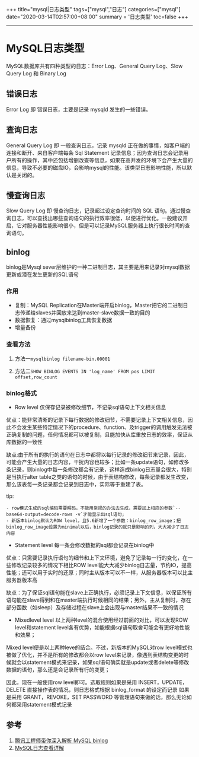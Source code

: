 +++
title="mysql|日志类型"
tags=["mysql","日志"]
categories=["mysql"]
date="2020-03-14T02:57:00+08:00"
summary = '日志类型'
toc=false
+++

---

MySQL日志类型
=============

MySQL数据库共有四种类型的日志：Error Log、General Query Log、Slow Query Log 和 Binary Log

错误日志
--------

Error Log 即 错误日志，主要是记录 mysqld 发生的一些错误。

查询日志
--------

General Query Log 即 一般查询日志，记录 mysqld 正在做的事情，如客户端的连接和断开、来自客户端每条 Sql Statement 记录信息；因为查询日志会记录用户所有的操作，其中还包括增删改查等信息，如果在高并发的环境下会产生大量的信息，导致不必要的磁盘IO，会影响mysql的性能。该类型日志影响性能，所以默认是关闭的。

慢查询日志
----------

Slow Query Log 即 慢查询日志，记录超过设定查询时间的 SQL 语句。通过慢查询日志，可以查找出哪些查询语句的执行效率很低，以便进行优化。一般建议开启，它对服务器性能影响很小，但是可以记录MySQL服务器上执行很长时间的查询语句。

binlog
------

binlog是Mysql sever层维护的一种二进制日志，其主要是用来记录对mysql数据更新或潜在发生更新的SQL语句

### 作用

-	复制：MySQL Replication在Master端开启binlog，Master把它的二进制日志传递给slaves并回放来达到master-slave数据一致的目的
-	数据恢复：通过mysqlbinlog工具恢复数据
-	增量备份

### 查看方法

1.	方法一`mysqlbinlog filename-bin.00001`

2.	方法二`SHOW BINLOG EVENTS IN 'log_name' FROM pos LIMIT offset,row_count`

### binlog格式

-	Row level 仅保存记录被修改细节，不记录sql语句上下文相关信息  

优点：能非常清晰的记录下每行数据的修改细节，不需要记录上下文相关信息，因此不会发生某些特定情况下的procedure、function、及trigger的调用触发无法被正确复制的问题，任何情况都可以被复制，且能加快从库重放日志的效率，保证从库数据的一致性

缺点:由于所有的执行的语句在日志中都将以每行记录的修改细节来记录，因此，可能会产生大量的日志内容，干扰内容也较多；比如一条update语句，如修改多条记录，则binlog中每一条修改都会有记录，这样造成binlog日志量会很大，特别是当执行alter table之类的语句的时候，由于表结构修改，每条记录都发生改变，那么该表每一条记录都会记录到日志中，实际等于重建了表。

tip:

```
- row模式生成的sql编码需要解码，不能用常规的办法去生成，需要加上相应的参数`--base64-output=decode-rows -v`才能显示出sql语句; 
- 新版本binlog默认为ROW level，且5.6新增了一个参数：binlog_row_image；把binlog_row_image设置为minimal以后，binlog记录的就只是影响的列，大大减少了日志内容
```

-	Statement level 每一条会修改数据的sql都会记录在binlog中  

优点：只需要记录执行语句的细节和上下文环境，避免了记录每一行的变化，在一些修改记录较多的情况下相比ROW level能大大减少binlog日志量，节约IO，提高性能；还可以用于实时的还原；同时主从版本可以不一样，从服务器版本可以比主服务器版本高

缺点：为了保证sql语句能在slave上正确执行，必须记录上下文信息，以保证所有语句能在slave得到和在master端执行时候相同的结果；另外，主从复制时，存在部分函数（如sleep）及存储过程在slave上会出现与master结果不一致的情况

-	Mixedlevel level 以上两种level的混合使用经过前面的对比，可以发现ROW level和statement level各有优势，如能根据sql语句取舍可能会有更好地性能和效果；  

Mixed level便是以上两种leve的结合。不过，新版本的MySQL对row level模式也被做了优化，并不是所有的修改都会以row level来记录，像遇到表结构变更的时候就会以statement模式来记录，如果sql语句确实就是update或者delete等修改数据的语句，那么还是会记录所有行的变更；

因此，现在一般使用row level即可。选取规则如果是采用 INSERT，UPDATE，DELETE 直接操作表的情况，则日志格式根据 binlog_format 的设定而记录 如果是采用 GRANT，REVOKE，SET PASSWORD 等管理语句来做的话，那么无论如何都采用statement模式记录

参考
----

1.	[腾讯工程师带你深入解析 MySQL binlog](https://juejin.im/post/5a72c2daf265da3e5234d879)
2.	[MySQL日志查看详解](https://www.cnblogs.com/mungerz/p/10442791.html)

